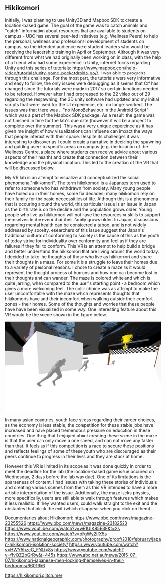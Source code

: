Hikikomori
------------

Initially, I was planning to use Unity3D and Mapbox SDK to create a location-based game. The goal of the game was to catch animals and "catch" information about resources that are 
available to students on campus - UBC has several peer-led initiatives (e.g. Wellness Peers) to help the personal, wellness and professional development of students on campus, so the intended audience 
were student leaders who would be receiving the leadership training in April or September. Although it was very different from what we had originally been working on in class,
with the help of a friend who had some experience in Unity, internet forms regarding Unity and this series of tutorials: https://www.mapbox.com/help-video/tutorials/unity-game-pocketdroids-go//. I was able to progress
through this challenge. For the most part, the tutorials were very informative and easy to follow, the only issues were debugging as it seems that C# has changed since the tutorials
were made in 2017 so certain functions needed to be refored. However after I had progressed to the 22 video out of 29 regarding the respawning, the 3D unity software had updated and my 
initial scripts that were used for the UI experience, etc. no longer worked. The issues was that there was .. "no MonoBehaviour in the Android Script" which was a part of the Mapbox SDK package.
As a result, the game was not finished in time for the lab's due date (however it will be a project to complete over the summer). This was a very unique expereince
as it has given me insight of how visualizations can influene can impact the ways that people interact with their space. Despite its challenges it was interesting to discover 
as I could create a narrative in deciding the spawning and guiding users to specfic areas on campus (e.g. the location of the Wellness Centre, a place where students can receive advice 
about various aspects of their health) and create that connection between their knowledge and the physical location. This led to the creation of the VR that will be discussed below.

My VR lab is an attempt to visualize and conceptualized the social phenomena,"hikikomori". The term hikokomori is a Japanses term used to refer to someone who has withdrawn from society. 
Many young people have holed up in their homes, some for decades; many hikikomori rely on their family for the basic neccessitiies of life. 
Although this is a phenomena that is occuring around the world, this particular issue is an issue in Japan as the birth rate is on the decline and the population grows older. Young people who
live as hikikomori will not have the resources or skills to support themselves in the event that their family grows older. In Japan, discussions regarding mental health can be
considered a taboo, and is not widely addressed by soceity. esearchers of this issue suggest that Japan's traditional cultural of conforming to society is the cause of this as 
the youth of today strive for individuality over conformity and feel as if they are failures if they fail to conform. This VR is an attempt to help build a bridge and better understand
the hikikomori that are living around the world today. I decided to take the thoughts of those who live as hikikomori and share their thoughts in a maze. 
For some it is a struggle to leave their homes due to a variety of personal reasons. I chose to create a maze as it would represent the thought process of humans and how 
one can become lost in their thoughts and can wander. The maze is colored white and which is quite jarring, when compared to the user's starting point - a bedroom
which gives a more welcoming feel. The color choice was as attempt to make the user uncomfortable with the maze which represents thoughts that hikikomoris have and their incomfort when
walking outside their comfort zones - their homes. Some of the thoughts and worries that these people have have been visualized in some way. One interesting feature about this VR would be the scene 
shown in the figure below. 

<img src="race.PNG">

In many asian countries, youth face stress regarding their career choices, as the economy is less stable, the competition for these stable jobs
have increased and have placed tremendous pressure on education in these countries. One thing that I enjoyed about creating these scene in the maze is that the user can only move a one speed,
and can not move any faster than that. It feels as if this competition is a race to secure these positions and reflects feelings of some of these youth who are discouraged as their peers
continue to progress in their lives and they are stuck at home. 

However this VR is limited in its scope as it was done quickly in order to meet the deadline for the lab (the location-based game issue occured on Wednesday, 2 days before the lab was due). 
One of its limitations is the sparseness of content, I had issues with taking these stories of individuals and creating various scenes from them as this VR intended to have a more artistic 
interpretation of the issue. Additionally, the maze lacks physics, more specifically, users are still able to walk through features which makes it less realistic. If they wanted users, 
could walk straight to the exit and the obstables that block the exit (which disappear when you click on them).


Documentaries about Hikikomori:
https://www.bbc.com/news/magazine-23255526
https://www.bbc.com/news/magazine-23182523
https://www.youtube.com/watch?v=wE1UIK85E3E&t=2s
https://www.youtube.com/watch?v=oFgWy2ifX5s
https://www.nationalgeographic.com/photography/proof/2018/february/japan-hikikomori-isolation-society/
https://www.youtube.com/watch?v=HWY5hzcG_FY&t=8s
https://www.youtube.com/watch?v=ffvQZ2bGrRw&t=445s
https://www.abc.net.au/news/2015-07-07/hikikomori-japanese-men-locking-themselves-in-their-bedrooms/6601656

https://hikikomori.glitch.me/



